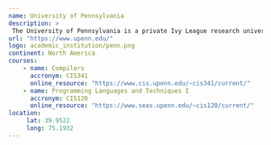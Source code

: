 ```yaml
---
name: University of Pennsylvania 
description: >
 The University of Pennsylvania is a private Ivy League research university in Philadelphia, Pennsylvania.
url: "https://www.upenn.edu/"
logo: academic_institution/penn.png
continent: North America
courses:
    - name: Compilers 
      accronym: CIS341
      online_resource: "https://www.cis.upenn.edu/~cis341/current/"
    - name: Programming Languages and Techniques I 
      accronym: CIS120
      online_resource: "https://www.seas.upenn.edu/~cis120/current/"
location:
     lat: 39.9522
     long: 75.1932
---
```

